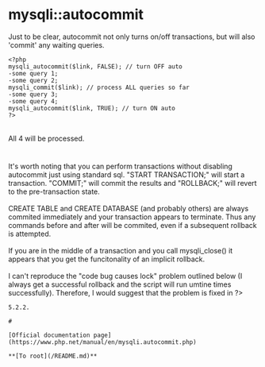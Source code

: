 # mysqli::autocommit



Just to be clear, autocommit not only turns on/off transactions, but will also &apos;commit&apos; any waiting queries.<br>

```
<?php
mysqli_autocommit($link, FALSE); // turn OFF auto
-some query 1;
-some query 2;
mysqli_commit($link); // process ALL queries so far
-some query 3;
-some query 4;
mysqli_autocommit($link, TRUE); // turn ON auto
?>
```
<br>All 4 will be processed.  

#

It&apos;s worth noting that you can perform transactions without disabling autocommit just using standard sql. "START TRANSACTION;" will start a transaction. "COMMIT;" will commit the results and "ROLLBACK;" will revert to the pre-transaction state.<br><br>CREATE TABLE and CREATE DATABASE (and probably others) are always commited immediately and your transaction appears to terminate. Thus any commands before and after will be commited, even if a subsequent rollback is attempted.<br><br>If you are in the middle of a transaction and you call mysqli_close() it appears that you get the funcitonality of an implicit rollback.<br><br>I can&apos;t reproduce the "code bug causes lock" problem outlined below (I always get a successful rollback and the script will run umtine times successfully). Therefore, I would suggest that the problem is fixed in ?>
```
5.2.2.  

#

[Official documentation page](https://www.php.net/manual/en/mysqli.autocommit.php)

**[To root](/README.md)**